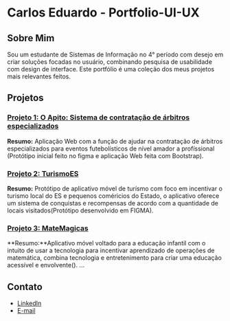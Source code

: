 # Carlos Eduardo - Portfolio-UI-UX

## Sobre Mim
Sou um estudante de Sistemas de Informação no 4° período com desejo em criar soluções focadas no usuário, combinando pesquisa de usabilidade com design de interface. Este portfólio é uma coleção dos meus projetos mais relevantes feitos.

## Projetos

### [Projeto 1: O Apito: Sistema de contratação de árbitros especializados](link_para_pasta)
**Resumo:** Aplicação Web com a função de ajudar na contratação de árbitros especializados para eventos futebolísticos de nível amador a profíssional (Protótipo inicial feito no figma e aplicação Web feita com Bootstrap).

### [Projeto 2: TurismoES](link_para_pasta)
**Resumo:** Protótipo de aplicativo móvel de turísmo com foco em incentivar o turismo local do ES e pequenos coméricios do Estado, o aplicativo oferece um sistema de conquistas e recompensas de acordo com a quantidade de locais visitados(Protótipo desenvolvido em FIGMA).

### [Projeto 3: MateMagicas]()
**Resumo:**Aplicativo móvel voltado para a educação infantil com o intuito de usar a tecnologia para incentivar aprendizado de operações de matemática, combina tecnologia e entretenimento para criar uma educação acessível e envolvente(). 
... 

## Contato
- [LinkedIn](https://www.linkedin.com/in/carlos-eduardo-santos-369551194/)
- [E-mail](carlos.contatoprofissional1@gmail.com)
